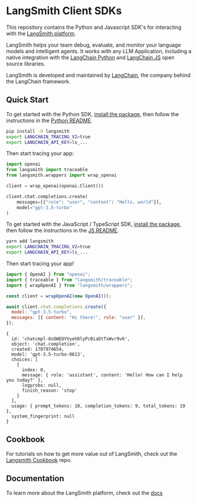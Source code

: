 # LangSmith Client SDKs

This repository contains the Python and Javascript SDK's for interacting with the [LangSmith platform](https://smith.langchain.com/).

LangSmith helps your team debug, evaluate, and monitor your language models and intelligent agents. It works
with any LLM Application, including a native integration with the [LangChain Python](https://github.com/langchain-ai/langchain) and [LangChain JS](https://github.com/langchain-ai/langchainjs) open source libraries.

LangSmith is developed and maintained by [LangChain](https://langchain.com/), the company behind the LangChain framework.

## Quick Start

To get started with the Python SDK, [install the package](https://pypi.org/project/langsmith/), then follow the instructions in the [Python README](python/README.md).

```bash
pip install -U langsmith
export LANGCHAIN_TRACING_V2=true
export LANGCHAIN_API_KEY=ls_...
```

Then start tracing your app:

```python
import openai
from langsmith import traceable
from langsmith.wrappers import wrap_openai

client = wrap_openai(openai.Client())

client.chat.completions.create(
    messages=[{"role": "user", "content": "Hello, world"}],
    model="gpt-3.5-turbo"
)
```

To get started with the JavaScript / TypeScript SDK, [install the package](https://www.npmjs.com/package/langsmith), then follow the instructions in the [JS README](js/README.md).

```bash
yarn add langsmith
export LANGCHAIN_TRACING_V2=true
export LANGCHAIN_API_KEY=ls_...
```

Then start tracing your app!

```javascript
import { OpenAI } from "openai";
import { traceable } from "langsmith/traceable";
import { wrapOpenAI } from "langsmith/wrappers";

const client = wrapOpenAI(new OpenAI());

await client.chat.completions.create({
  model: "gpt-3.5-turbo",
  messages: [{ content: "Hi there!", role: "user" }],
});
```

```
{
  id: 'chatcmpl-8sOWEOYVyehDlyPcBiaDtTxWvr9v6',
  object: 'chat.completion',
  created: 1707974654,
  model: 'gpt-3.5-turbo-0613',
  choices: [
    {
      index: 0,
      message: { role: 'assistant', content: 'Hello! How can I help you today?' },
      logprobs: null,
      finish_reason: 'stop'
    }
  ],
  usage: { prompt_tokens: 10, completion_tokens: 9, total_tokens: 19 },
  system_fingerprint: null
}
```

## Cookbook

For tutorials on how to get more value out of LangSmith, check out the [Langsmith Cookbook](https://github.com/langchain-ai/langsmith-cookbook/tree/main) repo.

## Documentation

To learn more about the LangSmith platform, check out the [docs](https://docs.smith.langchain.com/docs/)
